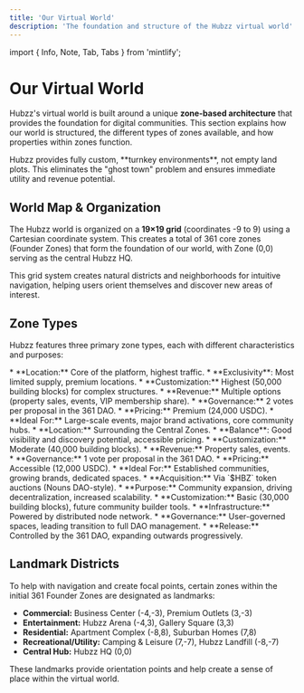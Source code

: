 ```yaml
---
title: 'Our Virtual World'
description: 'The foundation and structure of the Hubzz virtual world'
---
```


import { Info, Note, Tab, Tabs } from 'mintlify';

# Our Virtual World

Hubzz's virtual world is built around a unique **zone-based architecture** that provides the foundation for digital communities. This section explains how our world is structured, the different types of zones available, and how properties within zones function.

<Info>
Hubzz provides fully custom, **turnkey environments**, not empty land plots. This eliminates the "ghost town" problem and ensures immediate utility and revenue potential.
</Info>

## World Map & Organization

The Hubzz world is organized on a **19×19 grid** (coordinates -9 to 9) using a Cartesian coordinate system. This creates a total of 361 core zones (Founder Zones) that form the foundation of our world, with Zone (0,0) serving as the central Hubzz HQ.

This grid system creates natural districts and neighborhoods for intuitive navigation, helping users orient themselves and discover new areas of interest.

## Zone Types

Hubzz features three primary zone types, each with different characteristics and purposes:

<Tabs>
  <Tab title="Central Zones (121 Total)">
    *   **Location:** Core of the platform, highest traffic.
    *   **Exclusivity**: Most limited supply, premium locations.
    *   **Customization:** Highest (50,000 building blocks) for complex structures.
    *   **Revenue:** Multiple options (property sales, events, VIP membership share).
    *   **Governance:** 2 votes per proposal in the 361 DAO.
    *   **Pricing:** Premium (24,000 USDC).
    *   **Ideal For:** Large-scale events, major brand activations, core community hubs.
  </Tab>
  <Tab title="Mid Zones (240 Total)">
    *   **Location:** Surrounding the Central Zones.
    *   **Balance**: Good visibility and discovery potential, accessible pricing.
    *   **Customization:** Moderate (40,000 building blocks).
    *   **Revenue:** Property sales, events.
    *   **Governance:** 1 vote per proposal in the 361 DAO.
    *   **Pricing:** Accessible (12,000 USDC).
    *   **Ideal For:** Established communities, growing brands, dedicated spaces.
  </Tab>
  <Tab title="Outer Zones (Future Release)">
    *   **Acquisition:** Via `$HBZ` token auctions (Nouns DAO-style).
    *   **Purpose:** Community expansion, driving decentralization, increased scalability.
    *   **Customization:** Basic (30,000 building blocks), future community builder tools.
    *   **Infrastructure:** Powered by distributed node network.
    *   **Governance:** User-governed spaces, leading transition to full DAO management.
    *   **Release:** Controlled by the 361 DAO, expanding outwards progressively.
  </Tab>
</Tabs>

## Landmark Districts

To help with navigation and create focal points, certain zones within the initial 361 Founder Zones are designated as landmarks:

*   **Commercial:** Business Center (-4,-3), Premium Outlets (3,-3)
*   **Entertainment:** Hubzz Arena (-4,3), Gallery Square (3,3)
*   **Residential:** Apartment Complex (-8,8), Suburban Homes (7,8)
*   **Recreational/Utility:** Camping & Leisure (7,-7), Hubzz Landfill (-8,-7)
*   **Central Hub:** Hubzz HQ (0,0)

These landmarks provide orientation points and help create a sense of place within the virtual world. 